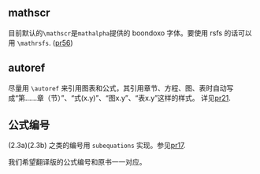 
## mathscr

目前默认的`\mathscr`是`mathalpha`提供的 boondoxo 字体。要使用 rsfs 的话可以用 `\mathrsfs`. ([pr56](https://github.com/NominHanggai/szaboqc/pull/56))

## autoref

尽量用 `\autoref` 来引用图表和公式，其引用章节、方程、图、表时自动写成“第……章（节）”、“式(x.y)”、“图x.y”、“表x.y”这样的样式。
详见[pr21](https://github.com/NominHanggai/szaboqc/pull/21).

## 公式编号

(2.3a)(2.3b) 之类的编号用 `subequations` 实现。参见[pr17](https://github.com/NominHanggai/szaboqc/pull/17).

我们希望翻译版的公式编号和原书一一对应。